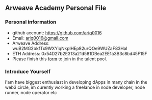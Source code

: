 ## Arweave Academy Personal File

### Personal information

- github account: https://github.com/ariq0016
- Email: ariq0016@gmail.com
- Arweave Address: wuB2MG2bkfTx9WXYiqNkplHEp82urQOe9WUZaF83HaI
- ETH Address: 0x54D27b2E313a21d581DBea2EE1a3B3c8bd45F15F
- Please finish this [form](https://docs.google.com/forms/d/e/1FAIpQLSfWA5fIIcBgmRppm3jNz5vmf9Mai_QMVil-2pO4r7YKn_Zhtw/viewform?usp=sf_link) to join in the talent pool.

### Introduce Yourself
 i'am have biggest enthusiast in developing dApps in many chain in the web3 circle, im curently working a freelance in node developer, node runner, node operator etc